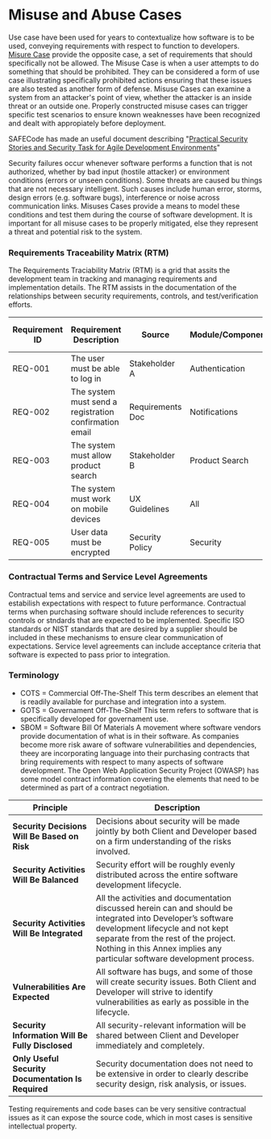 # Misuse and Abuse Cases
Use case have been used for years to contextualize how software is to be used, conveying requirements with respect to function to developers. <u>Misure Case</u> provide the opposite case, a set of requirements that should specifically not be allowed.
The Misuse Case is when a user attempts to do something that should be prohibited. They can be considered a form of use case illustrating specifically prohibited actions ensuring that these issues are also tested as another form of defense. Misuse Cases can examine a system from an attacker's point of view, whether the attacker is an inside threat or an outside one. Properly constructed misuse cases can trigger specific test scenarios to ensure known weaknesses have been recognized and dealt with appropiately before deployment.

SAFECode has made an useful document describing "[Practical Security Stories and Security Task for Agile Development Environments](..\SAFECode_Agile_Dev_Security0712.pdf)"

Security failures occur whenever software performs a function that is not authorized, whether by bad input (hostile attacker) or environment conditions (errors or unseen conditions). Some threats are caused bu things that are not necessary intelligent. Such causes include human error, storms, design errors (e.g. software bugs), interference or noise across communication links. Misuses Cases provide a means to model these conditions and test them during the course of software development.
It is important for all misuse cases to be properly mitigated, else they represent a threat and potential risk to the system.

### Requirements Traceability Matrix (RTM)
The Requirements Traciability Matrix (RTM) is a grid that assits the development team in tracking and managing requirements and implementation details. The RTM assists in the documentation of the relationships between security requirements, controls, and test/verification efforts.

| **Requirement ID** | **Requirement Description**                                  | **Source**        | **Module/Component**    | **Use Case** | **Test Case ID**    | **Status**       |
|--------------------|---------------------------------------------------------------|-------------------|--------------------------|--------------|----------------------|------------------|
| REQ-001            | The user must be able to log in                               | Stakeholder A     | Authentication           | UC-01        | TC-001               | Verified         |
| REQ-002            | The system must send a registration confirmation email        | Requirements Doc  | Notifications            | UC-02        | TC-002               | In Progress      |
| REQ-003            | The system must allow product search                          | Stakeholder B     | Product Search           | UC-03        | TC-003, TC-004       | Not Started      |
| REQ-004            | The system must work on mobile devices                        | UX Guidelines     | All                      | -            | TC-005               | Verified         |
| REQ-005            | User data must be encrypted                                   | Security Policy   | Security                 | UC-04        | TC-006               | In Progress      |



### Contractual Terms and Service Level Agreements
Contractual tems and service and service level agreements are used to estabilish expectations with respect to future performance. Contractual terms when purchasing software should include references to security controls or stndards that are expected to be implemented. Specific ISO standards or NIST standards that are desired by a supplier should be included in these mechanisms to ensure clear communication of expectations. Service level agreements can include acceptance criteria that software is expected to pass prior to integration.

### Terminology
- COTS = Commercial Off-The-Shelf
This term describes an element that is readily available for purchase and integration into a system.
- GOTS = Governament Off-The-Shelf
This term refers to software that is specifically developed for governament use.
- SBOM = Software Bill Of Materials
A movement where software vendors provide documentation of what is in their software. As companies become more risk aware of software vulnerabilities and dependencies, theey are incorporating language into their purchasing contracts that bring requirements with respect to many aspects of software development. The Open Web Application Security Project (OWASP) has some model contract information covering the elements that need to be determined as part of a contract negotiation. 

| Principle                                   | Description                                                                                                                                   |
|---------------------------------------------|-----------------------------------------------------------------------------------------------------------------------------------------------|
| **Security Decisions Will Be Based on Risk** | Decisions about security will be made jointly by both Client and Developer based on a firm understanding of the risks involved.              |
| **Security Activities Will Be Balanced**    | Security effort will be roughly evenly distributed across the entire software development lifecycle.                                          |
| **Security Activities Will Be Integrated**  | All the activities and documentation discussed herein can and should be integrated into Developer’s software development lifecycle and not kept separate from the rest of the project. Nothing in this Annex implies any particular software development process. |
| **Vulnerabilities Are Expected**            | All software has bugs, and some of those will create security issues. Both Client and Developer will strive to identify vulnerabilities as early as possible in the lifecycle. |
| **Security Information Will Be Fully Disclosed** | All security-relevant information will be shared between Client and Developer immediately and completely.                                     |
| **Only Useful Security Documentation Is Required** | Security documentation does not need to be extensive in order to clearly describe security design, risk analysis, or issues.                 |

Testing requirements and code bases can be very sensitive contractual issues as it can expose the source code, which in most cases is sensitive intellectual property.
